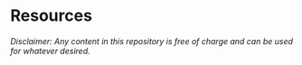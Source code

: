 # Resources

###### Disclaimer: Any content in this repository is free of charge and can be used for whatever desired.